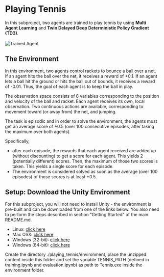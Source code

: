 # Playing Tennis

In this subproject, two agents are trained to play tennis by using __Multi Agent Learning__ and
__Twin Delayed Deep Deterministic Policy Gradient (TD3)__.  
<br>
![Trained Agent]()
<br>

## The Environment

In this environment, two agents control rackets to bounce a ball over a net. If an agent hits the ball over the net, 
it receives a reward of +0.1. If an agent lets a ball hit the ground or hits the ball out of bounds, it receives a 
reward of -0.01. Thus, the goal of each agent is to keep the ball in play.

The observation space consists of 8 variables corresponding to the position and velocity of the ball and racket. 
Each agent receives its own, local observation. Two continuous actions are available, corresponding to movement toward 
(or away from) the net, and jumping.

The task is episodic and in order to solve the environment, the agents must get an average score of +0.5 
(over 100 consecutive episodes, after taking the maximum over both agents).  

Specifically,

- after each episode, the rewards that each agent received are added up (without discounting) to get a score for each 
   agent. This yields 2 (potentially different) scores. Then, the maximum of those two scores is taken.
   This yields a single score for each episode.
- The environment is considered solved as soon as the average (over 100 episodes) of those scores is at least +0.5.


## Setup: Download the Unity Environment
For this subproject, you will not need to install Unity - the environment is pre-built and can be downloaded from one of 
the links below. You also need to perform the steps described in section "Getting Started" of the main README.md.

- Linux: [click here](https://s3-us-west-1.amazonaws.com/udacity-drlnd/P3/Tennis/Tennis_Linux.zip)
- Mac OSX: [click here](https://s3-us-west-1.amazonaws.com/udacity-drlnd/P3/Tennis/Tennis.app.zip)
- Windows (32-bit): [click here](https://s3-us-west-1.amazonaws.com/udacity-drlnd/P3/Tennis/Tennis_Windows_x86.zip)
- Windows (64-bit): [click here](https://s3-us-west-1.amazonaws.com/udacity-drlnd/P3/Tennis/Tennis_Windows_x86_64.zip)

Create the directory ./playing_tennis/environment, place the unzipped content inside this folder and set the 
variable TENNIS_PATH (defined in training.ipynb and evaluation.ipynb) as path to Tennis.exe inside the environment 
folder.